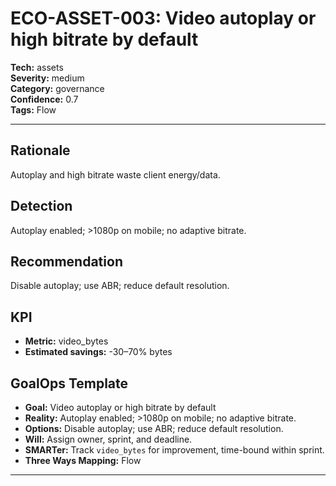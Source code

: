 # ECO-ASSET-003: Video autoplay or high bitrate by default

**Tech:** assets  
**Severity:** medium  
**Category:** governance  
**Confidence:** 0.7  
**Tags:** Flow

---

## Rationale
Autoplay and high bitrate waste client energy/data.

## Detection
Autoplay enabled; >1080p on mobile; no adaptive bitrate.

## Recommendation
Disable autoplay; use ABR; reduce default resolution.

## KPI
- **Metric:** video_bytes  
- **Estimated savings:** -30–70% bytes

## GoalOps Template
- **Goal:** Video autoplay or high bitrate by default  
- **Reality:** Autoplay enabled; >1080p on mobile; no adaptive bitrate.  
- **Options:** Disable autoplay; use ABR; reduce default resolution.  
- **Will:** Assign owner, sprint, and deadline.  
- **SMARTer:** Track `video_bytes` for improvement, time-bound within sprint.  
- **Three Ways Mapping:** Flow

---

